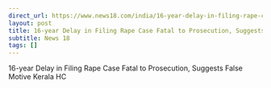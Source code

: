 ```yaml
---
direct_url: https://www.news18.com/india/16-year-delay-in-filing-rape-case-fatal-to-prosecution-suggests-false-motive-kerala-hc-9039325.html
layout: post
title: 16-year Delay in Filing Rape Case Fatal to Prosecution, Suggests False Motive  Kerala HC
subtitle: News 18
tags: []
---
```


16-year Delay in Filing Rape Case Fatal to Prosecution, Suggests False Motive  Kerala HC

